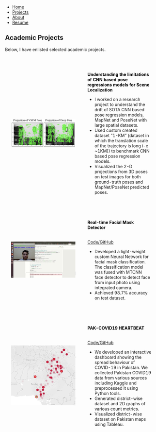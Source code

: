 <ul class="sticky">
  <li><a href="index">Home</a></li>
  <li><a class="active" href="projects">Projects</a></li>
  <li><a href="about">About</a></li>
  <li><a href="files/MuhammadUzairKhattak.pdf">Resume</a></li>
</ul>


## Academic Projects
Below, I have enlisted selected academic projects.
<br>
<br>


<table style="width:100%;border:0;border-spacing:0px;border-collapse:separate;margin-right:auto;margin-left:auto;border-color:white">
<tbody>

<tr>
<td style="padding:20px;width:50%;vertical-align:middle">
<div class="one">
<img src='files/pose_project.jpeg' width="500">
</div>
</td>
<td style="padding:20px;width:50%;vertical-align:middle">

<font color="black"><strong>Understanding the limitations of CNN based pose regressions models for Scene Localization</strong></font>
  <ul>
    <li>
  I worked on a research project to understand the drift of SOTA CNN based pose regression models, MapNet and
PoseNet with large spatial datasets.</li>
            <li>
  Used custom created dataset ”1-KM” (dataset in which the translation scale of the trajectory is long i-e ~1KM)) to benchmark CNN based pose regression models. </li>
        <li>
  Visualized the 2-D projections from 3D poses on test images for both ground-truth poses and MapNet/PoseNet predicted poses. </li>
  </ul>
</td>

</tr>    
        
</tbody>
</table>



<table style="width:100%;border:0;border-spacing:0px;border-collapse:separate;margin-right:auto;margin-left:auto;border-color:white">
<tbody>

<tr>
<td style="padding:20px;width:50%;vertical-align:middle">
<div class="one">
<img src='files/mask_project.gif' width="500">
</div>
</td>
<td style="padding:20px;width:50%;vertical-align:middle">

<font color="black"><strong>Real-time Facial Mask Detector</strong></font>

<br>
  <a href="https://github.com/muzairkhattak/facial-mask-detector-MTCNN">Code/GitHub </a>
  <ul>
    <li>
  Developed a light-weight custom Neural Network for facial mask classification. The classification model was fused with MTCNN face detector to detect face from input photo using integrated camera.</li>
        <li>
  Achieved 98.7% accuracy on test dataset. </li>
  </ul>
</td>

</tr>    
        
</tbody>
</table>




<table style="width:100%;border:0;border-spacing:0px;border-collapse:separate;margin-right:auto;margin-left:auto;border-color:white">
<tbody>

<tr>
<td style="padding:20px;width:50%;vertical-align:middle">
<div class="one">
<img src='files/heart_beat.jpeg' width="500">
</div>
</td>
<td style="padding:20px;width:50%;vertical-align:middle">

<font color="black"><strong>PAK-COVID19 HEARTBEAT</strong></font>

<br>
  <a href="https://github.com/muzairkhattak/PAK-COVID-19-Citywise-and-District-wise-analysis">Code/GitHub </a>
  <ul>
    <li>
  We developed an interactive dashboard showing the spread behaviour of COVID-19 in Pakistan. We collected Pakistan COVID19 data from various sources including Kaggle and preprocessed it using Python tools. </li>
        <li>
  Generated district-wise dataset and 2D graphs of various count metrics. </li>
        <li>
  Visualized district-wise dataset on Pakistan maps using Tableau. </li>
  </ul>
</td>

</tr>    
        
</tbody>
</table>

